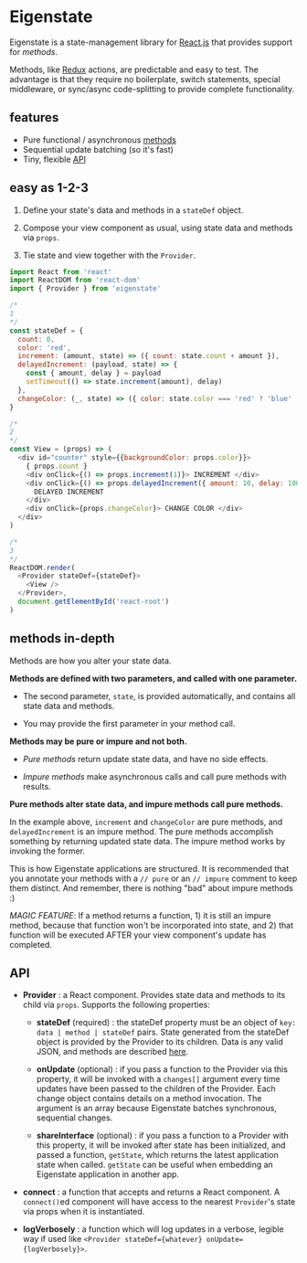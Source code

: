 # Eigenstate

Eigenstate is a state-management library for [React.js](https://facebook.github.io/react/) that provides support for *methods*.

Methods, like [Redux](https://github.com/reactjs/redux) actions, are predictable and easy to test. The advantage is that they require no boilerplate, switch statements, special middleware, or sync/async code-splitting to provide complete functionality.

## features

* Pure functional / asynchronous [methods](https://github.com/8balloon/eigenstate#methods-in-depth)
* Sequential update batching (so it's fast)
* Tiny, flexible [API](https://github.com/8balloon/eigenstate#API)

## easy as 1-2-3

1. Define your state's data and methods in a ```stateDef``` object.

2. Compose your view component as usual, using state data and methods via ```props```.

3. Tie state and view together with the ```Provider```.

```js
import React from 'react'
import ReactDOM from 'react-dom'
import { Provider } from 'eigenstate'

/*
1
*/
const stateDef = {
  count: 0,
  color: 'red',
  increment: (amount, state) => ({ count: state.count + amount }),
  delayedIncrement: (payload, state) => {
    const { amount, delay } = payload
    setTimeout(() => state.increment(amount), delay)
  },
  changeColor: (_, state) => ({ color: state.color === 'red' ? 'blue' : 'red' })
}

/*
2
*/
const View = (props) => (
  <div id="counter" style={{backgroundColor: props.color}}>
    { props.count }
    <div onClick={() => props.increment(1)}> INCREMENT </div>
    <div onClick={() => props.delayedIncrement({ amount: 10, delay: 1000 })}>
      DELAYED INCREMENT
    </div>
    <div onClick={props.changeColor}> CHANGE COLOR </div>
  </div>
)

/*
3
*/
ReactDOM.render(
  <Provider stateDef={stateDef}>
    <View />
  </Provider>,
  document.getElementById('react-root')  
)
```

## methods in-depth

Methods are how you alter your state data.

**Methods are defined with two parameters, and called with one parameter.**

* The second parameter, ```state```, is provided automatically, and contains all state data and methods.

* You may provide the first parameter in your method call.

**Methods may be pure or impure and not both.**

* *Pure methods* return update state data, and have no side effects.

* *Impure methods* make asynchronous calls and call pure methods with results.

**Pure methods alter state data, and impure methods call pure methods.**

In the example above, ```increment``` and ```changeColor``` are pure methods, and ```delayedIncrement``` is an impure method. The pure methods accomplish something by returning updated state data. The impure method works by invoking the former.

This is how Eigenstate applications are structured. It is recommended that you annotate your methods with a ```// pure``` or an ```// impure``` comment to keep them distinct. And remember, there is nothing "bad" about impure methods :)

*MAGIC FEATURE*: If a method returns a function, 1) it is still an impure method, because that function won't be incorporated into state, and 2) that function will be executed AFTER your view component's update has completed.

## API

* **Provider** : a React component. Provides state data and methods to its child via ```props```. Supports the following properties:

  * **stateDef** (required) : the stateDef property must be an object of ```key: data | method | stateDef``` pairs. State generated from the stateDef object is provided by the Provider to its children. Data is any valid JSON, and methods are described [here](https://github.com/8balloon/eigenstate#methods-in-depth).

  * **onUpdate** (optional) : if you pass a function to the Provider via this property, it will be invoked with a ```changes[]``` argument every time updates have been passed to the children of the Provider. Each change object contains details on a method invocation. The argument is an array because Eigenstate batches synchronous, sequential changes.

  * **shareInterface** (optional) : if you pass a function to a Provider with this property, it will be invoked after state has been initialized, and passed a function, ```getState```, which returns the latest application state when called. ```getState``` can be useful when embedding an Eigenstate application in another app.

* **connect** : a function that accepts and returns a React component. A ```connect()```ed component will have access to the nearest ```Provider```'s state via props when it is instantiated.

* **logVerbosely** : a function which will log updates in a verbose, legible way if used like ```<Provider stateDef={whatever} onUpdate={logVerbosely}>```.

<!-- TODO; include multiple-routed-pages-in-one-page-example
## complete example

```js
import React from 'react'
import ReactDOM from 'react-dom'
import { Provider, logVerbosely } from 'eigenstate'
import { Router, Route, browserHistory, Link } from 'react-router'
import { colorCounterStateDef, ColorCounterView } from './README.md/1-2-3-example'

const stateDef = {

  counter: colorCounterStateDef,

  currentRouteLocation: null



/*TO USE:
* You can compose state definitions. State methods are always passed a ```state``` which corresponds to their local definition state.
* onUpdate && logVerbosely
* eigenstate
* connect
* effects
*/

```
-->
